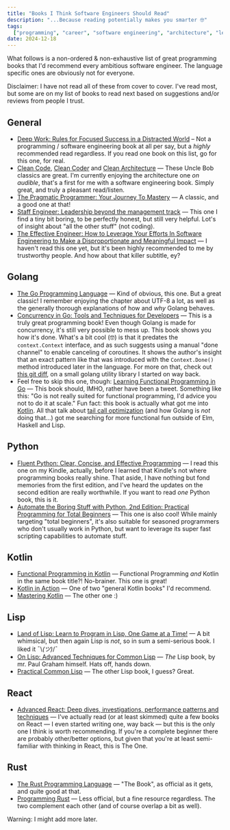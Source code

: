 ```yaml
---
title: "Books I Think Software Engineers Should Read"
description: "...Because reading potentially makes you smarter 🤓"
tags:
  ["programming", "career", "software engineering", "architecture", "learning"]
date: 2024-12-18
---
```


What follows is a non-ordered & non-exhaustive list of great programming books that I'd recommend every ambitious software engineer. The language specific ones are obviously not for everyone.

Disclaimer: I have not read all of these from cover to cover. I've read most, but some are on my list of books to read next based on suggestions and/or reviews from people I trust.

## General

- [Deep Work: Rules for Focused Success in a Distracted World](https://amzn.to/4gAOaHa) – Not a programming / software engineering book at all per say, but a _highly_ recommended read regardless. If you read one book on this list, go for this one, for real.
- [Clean Code](https://amzn.to/3VIleoE), [Clean Code*r*](https://amzn.to/3ZZu3Ny) and [Clean Architecture](https://amzn.to/4iAc8o1) — These Uncle Bob classics are great. I'm currently enjoying the architecture one _on audible_, that's a first for me with a software engineering book. Simply great, and truly a pleasant read/listen.
- [The Pragmatic Programmer: Your Journey To Mastery](https://amzn.to/4gjf4Ud) — A classic, and a good one at that!
- [Staff Engineer: Leadership beyond the management track](https://amzn.to/41GYOrQ) — This one I find a tiny bit boring, to be perfectly honest, but still very helpful. Lot's of insight about "all the other stuff" (not coding).
- [The Effective Engineer: How to Leverage Your Efforts In Software Engineering to Make a Disproportionate and Meaningful Impact](https://amzn.to/4gjc9ex) — I haven't read this one yet, but it's been highly recommended to me by trustworthy people. And how about that killer subtitle, ey?

## Golang

- [The Go Programming Language](https://amzn.to/4fruZyJ) —
  Kind of obvious, this one. But a great classic! I remember enjoying the chapter about UTF-8 a lot, as well as the generally thorough explanations of how and _why_ Golang behaves.
- [Concurrency in Go: Tools and Techniques for Developers](https://amzn.to/3Bpf4TL) — This is a truly great programming book! Even though Golang is made for concurrency, it's still very possible to mess up. This book shows you how it's done. What's a bit cool (🤓) is that it predates the `context.Context` interface, and as such suggests using a manual "done channel" to enable canceling of coroutines. It shows the author's insight that an exact pattern like that was introduced with the `Context.Done()` method introduced later in the language. For more on that, check out [this git diff](https://github.com/cekrem/goutils/commit/0a511038efd9186cf204d503f7ff37c83b5c5838), on a small golang utility library I started on way back.
- Feel free to skip this one, though: [Learning Functional Programming in Go](https://amzn.to/3P1uq3R) — This book should, IMHO, rather have been a tweet. Something like this: "Go is not really suited for functional programming, I'd advice you not to do it at scale." Fun fact: this book is actually what got me into [Kotlin](#kotlin). All that talk about [tail call optimization](https://stackoverflow.com/questions/310974/what-is-tail-call-optimization) (and how Golang is _not_ doing that...) got me searching for more functional fun outside of Elm, Haskell and Lisp.

## Python

- [Fluent Python: Clear, Concise, and Effective Programming](https://amzn.to/3Dyiyni) — I read this one on my Kindle, actually, before I learned that Kindle's not where programming books really shine. That aside, I have nothing but fond memories from the first edition, and I've heard the updates on the second edition are really worthwhile. If you want to read _one_ Python book, this is it.
- [Automate the Boring Stuff with Python, 2nd Edition: Practical Programming for Total Beginners](https://amzn.to/4gx5tt2) — This one is also cool! While mainly targeting "total beginners", it's also suitable for seasoned programmers who don't usually work in Python, but want to leverage its super fast scripting capabilities to automate stuff.

## Kotlin

- [Functional Programming in Kotlin](https://amzn.to/4gjT1wU) — Functional Programming _and_ Kotlin in the same book title?! No-brainer. This one is great!
- [Kotlin in Action](https://amzn.to/402VYev) — One of two "general Kotlin books" I'd recommend.
- [Mastering Kotlin](https://amzn.to/3ZYEdxN) — The other one :)

## Lisp

- [Land of Lisp: Learn to Program in Lisp, One Game at a Time!](https://amzn.to/4izuO7c) — A bit whimsical, but then again Lisp is _not_, so in sum a semi-serious book. I liked it ¯\\_(ツ)_/¯
- [On Lisp: Advanced Techniques for Common Lisp](https://amzn.to/4gf8sq2) — _The_ Lisp book, by mr. Paul Graham himself. Hats off, hands down.
- [Practical Common Lisp](https://amzn.to/3ZVWUSW) — The other Lisp book, I guess? Great.

## React

- [Advanced React: Deep dives, investigations, performance patterns and techniques](https://amzn.to/4iFXVWq) — I've actually read (or at least skimmed) quite a few books on React — I even started writing one, way back — but this is the only one I think is worth recommending. If you're a complete beginner there are probably other/better options, but given that you're at least semi-familiar with thinking in React, this is The One.

## Rust

- [The Rust Programming Language](https://amzn.to/4gFp7D3) — "The Book", as official as it gets, and quite good at that.
- [Programming Rust](https://amzn.to/400rtXM) — Less official, but a fine resource regardless. The two complement each other (and of course overlap a bit as well).

Warning: I might add more later.

